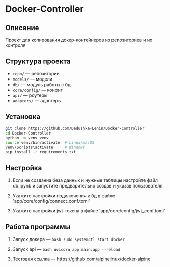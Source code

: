 # Docker-Controller

## Описание

Проект для копирования докер-контейнеров из репозиториев и их контроля

## Структура проекта

- `repo/` — репозитории
- `models/` — модели
- `db/` — модуль работы с бд
- `core/config/` — конфиг
- `api/` — роутеры
- `adapters/` — адаптеры

## Установка

```bash
git clone https://github.com/Dedushka-Lenin/Docker-Controller
cd Docker-Controller
python -m venv venv
source venv/bin/activate  # Linux/macOS
venv\Scripts\activate     # Windows
pip install -r requirements.txt
```

## Настройка

1. Если не созданна беза данных и нужные таблицы настройте файл db.ipynb и запустите предварительно создав и указав пользователя.

2. Укажите настройки подключения к бд в файле 'app/core/config/connect_conf.toml'

3. Укажите настройки jwt-токена в файле 'app/core/config/jwt_conf.toml'

## Работа программы

1. Запуск докера — ```bash sudo systemctl start docker```

2. Запуск api — ```bash uvicorn app.main:app --reload```

3. Тестовая ссылка — <https://github.com/alpinelinux/docker-alpine>
